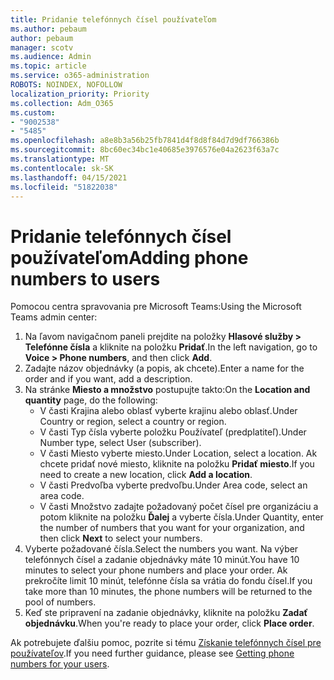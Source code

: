 ```yaml
---
title: Pridanie telefónnych čísel používateľom
ms.author: pebaum
author: pebaum
manager: scotv
ms.audience: Admin
ms.topic: article
ms.service: o365-administration
ROBOTS: NOINDEX, NOFOLLOW
localization_priority: Priority
ms.collection: Adm_O365
ms.custom:
- "9002538"
- "5485"
ms.openlocfilehash: a8e8b3a56b25fb7841d4f8d8f84d7d9df766386b
ms.sourcegitcommit: 8bc60ec34bc1e40685e3976576e04a2623f63a7c
ms.translationtype: MT
ms.contentlocale: sk-SK
ms.lasthandoff: 04/15/2021
ms.locfileid: "51822038"
---
```

# <a name="adding-phone-numbers-to-users"></a><span data-ttu-id="8cff8-102">Pridanie telefónnych čísel používateľom</span><span class="sxs-lookup"><span data-stu-id="8cff8-102">Adding phone numbers to users</span></span>

<span data-ttu-id="8cff8-103">Pomocou centra spravovania pre Microsoft Teams:</span><span class="sxs-lookup"><span data-stu-id="8cff8-103">Using the Microsoft Teams admin center:</span></span>

1. <span data-ttu-id="8cff8-104">Na ľavom navigačnom paneli prejdite na položky **Hlasové služby > Telefónne čísla** a kliknite na položku **Pridať**.</span><span class="sxs-lookup"><span data-stu-id="8cff8-104">In the left navigation, go to **Voice > Phone numbers**, and then click **Add**.</span></span>
2. <span data-ttu-id="8cff8-105">Zadajte názov objednávky (a popis, ak chcete).</span><span class="sxs-lookup"><span data-stu-id="8cff8-105">Enter a name for the order and if you want, add a description.</span></span>
3. <span data-ttu-id="8cff8-106">Na stránke **Miesto a množstvo** postupujte takto:</span><span class="sxs-lookup"><span data-stu-id="8cff8-106">On the **Location and quantity** page, do the following:</span></span>
    - <span data-ttu-id="8cff8-107">V časti Krajina alebo oblasť vyberte krajinu alebo oblasť.</span><span class="sxs-lookup"><span data-stu-id="8cff8-107">Under Country or region, select a country or region.</span></span>
    - <span data-ttu-id="8cff8-108">V časti Typ čísla vyberte položku Používateľ (predplatiteľ).</span><span class="sxs-lookup"><span data-stu-id="8cff8-108">Under Number type, select User (subscriber).</span></span>
    - <span data-ttu-id="8cff8-109">V časti Miesto vyberte miesto.</span><span class="sxs-lookup"><span data-stu-id="8cff8-109">Under Location, select a location.</span></span> <span data-ttu-id="8cff8-110">Ak chcete pridať nové miesto, kliknite na položku **Pridať miesto**.</span><span class="sxs-lookup"><span data-stu-id="8cff8-110">If you need to create a new location, click **Add a location**.</span></span>
    - <span data-ttu-id="8cff8-111">V časti Predvoľba vyberte predvoľbu.</span><span class="sxs-lookup"><span data-stu-id="8cff8-111">Under Area code, select an area code.</span></span>
    - <span data-ttu-id="8cff8-112">V časti Množstvo zadajte požadovaný počet čísel pre organizáciu a potom kliknite na položku **Ďalej** a vyberte čísla.</span><span class="sxs-lookup"><span data-stu-id="8cff8-112">Under Quantity, enter the number of numbers that you want for your organization, and then click **Next** to select your numbers.</span></span>
4. <span data-ttu-id="8cff8-113">Vyberte požadované čísla.</span><span class="sxs-lookup"><span data-stu-id="8cff8-113">Select the numbers you want.</span></span> <span data-ttu-id="8cff8-114">Na výber telefónnych čísel a zadanie objednávky máte 10 minút.</span><span class="sxs-lookup"><span data-stu-id="8cff8-114">You have 10 minutes to select your phone numbers and place your order.</span></span> <span data-ttu-id="8cff8-115">Ak prekročíte limit 10 minút, telefónne čísla sa vrátia do fondu čísel.</span><span class="sxs-lookup"><span data-stu-id="8cff8-115">If you take more than 10 minutes, the phone numbers will be returned to the pool of numbers.</span></span>
5. <span data-ttu-id="8cff8-116">Keď ste pripravení na zadanie objednávky, kliknite na položku **Zadať objednávku**.</span><span class="sxs-lookup"><span data-stu-id="8cff8-116">When you're ready to place your order, click **Place order**.</span></span>

<span data-ttu-id="8cff8-117">Ak potrebujete ďalšiu pomoc, pozrite si tému [Získanie telefónnych čísel pre používateľov](https://docs.microsoft.com/microsoftteams/getting-phone-numbers-for-your-users).</span><span class="sxs-lookup"><span data-stu-id="8cff8-117">If you need further guidance, please see [Getting phone numbers for your users](https://docs.microsoft.com/microsoftteams/getting-phone-numbers-for-your-users).</span></span>

